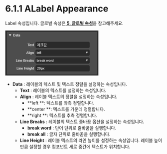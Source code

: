 # 6.1.1 ALabel Appearance

Label 속성입니다. 글로벌 속성은[ **5. 글로벌 속성**](/ae00-b85c-bc8c-c18d-c131.md)을 참고해주세요.

![](/assets/label-appearance-data.png)

* **Data** : 레이블의 텍스트 및 텍스트 정렬을 설정하는 속성입니다.
  * **Text** : 레이블의 텍스트를 설정하는 속성입니다.
  * **Align** : 레이블 텍스트의 정렬을 설정하는 속성입니다.
    * **left **: 텍스트를 좌측 정렬합니다.
    * **center **: 텍스트를 가운데 정렬합니다.
    * **right **: 텍스트를 추측 정렬합니다.
  * **Line Breaks** :  레이블의 텍스트 줄바꿈 옵션을 설정하는 속성입니다.
    * **break word** : 단어 단위로 줄바꿈을 실행합니다.
    * **break all** :  글자 단위로 줄바꿈을 실행합니다.
  * **Line Height** :  레이블 텍스트의 라인 높이를 설정하는 속성입니다. 레이블 높이만큼 설정할 경우 컴포넌트 세로 중간에 텍스트가 위치합니다.



